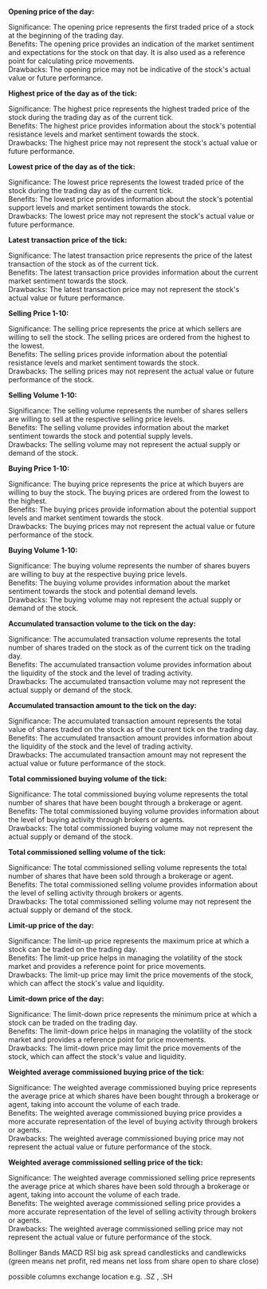 **Opening price of the day:**

Significance: The opening price represents the first traded price of a stock at the beginning of the trading day.
<br> Benefits: The opening price provides an indication of the market sentiment and expectations for the stock on that day. It is also used as a reference point for calculating price movements.
<br> Drawbacks: The opening price may not be indicative of the stock's actual value or future performance.

**Highest price of the day as of the tick:**

Significance: The highest price represents the highest traded price of the stock during the trading day as of the current tick.
<br> Benefits: The highest price provides information about the stock's potential resistance levels and market sentiment towards the stock.
<br> Drawbacks: The highest price may not represent the stock's actual value or future performance.

**Lowest price of the day as of the tick:**

Significance: The lowest price represents the lowest traded price of the stock during the trading day as of the current tick.
<br> Benefits: The lowest price provides information about the stock's potential support levels and market sentiment towards the stock.
<br> Drawbacks: The lowest price may not represent the stock's actual value or future performance.

**Latest transaction price of the tick:**

Significance: The latest transaction price represents the price of the latest transaction of the stock as of the current tick.
<br> Benefits: The latest transaction price provides information about the current market sentiment towards the stock.
<br> Drawbacks: The latest transaction price may not represent the stock's actual value or future performance.

**Selling Price 1-10:**

Significance: The selling price represents the price at which sellers are willing to sell the stock. The selling prices are ordered from the highest to the lowest.
<br> Benefits: The selling prices provide information about the potential resistance levels and market sentiment towards the stock.
<br> Drawbacks: The selling prices may not represent the actual value or future performance of the stock.

**Selling Volume 1-10:**

Significance: The selling volume represents the number of shares sellers are willing to sell at the respective selling price levels.
<br> Benefits: The selling volume provides information about the market sentiment towards the stock and potential supply levels.
<br> Drawbacks: The selling volume may not represent the actual supply or demand of the stock.

**Buying Price 1-10:**

Significance: The buying price represents the price at which buyers are willing to buy the stock. The buying prices are ordered from the lowest to the highest.
<br> Benefits: The buying prices provide information about the potential support levels and market sentiment towards the stock.
<br> Drawbacks: The buying prices may not represent the actual value or future performance of the stock.

**Buying Volume 1-10:**

Significance: The buying volume represents the number of shares buyers are willing to buy at the respective buying price levels.
<br> Benefits: The buying volume provides information about the market sentiment towards the stock and potential demand levels.
<br> Drawbacks: The buying volume may not represent the actual supply or demand of the stock.

**Accumulated transaction volume to the tick on the day:**

Significance: The accumulated transaction volume represents the total number of shares traded on the stock as of the current tick on the trading day.
<br> Benefits: The accumulated transaction volume provides information about the liquidity of the stock and the level of trading activity.
<br> Drawbacks: The accumulated transaction volume may not represent the actual supply or demand of the stock.

**Accumulated transaction amount to the tick on the day:**

Significance: The accumulated transaction amount represents the total value of shares traded on the stock as of the current tick on the trading day.
<br> Benefits: The accumulated transaction amount provides information about the liquidity of the stock and the level of trading activity.
<br> Drawbacks: The accumulated transaction amount may not represent the actual value or future performance of the stock.

**Total commissioned buying volume of the tick:**

Significance: The total commissioned buying volume represents the total number of shares that have been bought through a brokerage or agent.
<br> Benefits: The total commissioned buying volume provides information about the level of buying activity through brokers or agents.
<br> Drawbacks: The total commissioned buying volume may not represent the actual supply or demand of the stock.

**Total commissioned selling volume of the tick:**

Significance: The total commissioned selling volume represents the total number of shares that have been sold through a brokerage or agent.
<br> Benefits: The total commissioned selling volume provides information about the level of selling activity through brokers or agents.
<br> Drawbacks: The total commissioned selling volume may not represent the actual supply or demand of the stock.

**Limit-up price of the day:**

Significance: The limit-up price represents the maximum price at which a stock can be traded on the trading day.
<br> Benefits: The limit-up price helps in managing the volatility of the stock market and provides a reference point for price movements.
<br> Drawbacks: The limit-up price may limit the price movements of the stock, which can affect the stock's value and liquidity.

**Limit-down price of the day:**

Significance: The limit-down price represents the minimum price at which a stock can be traded on the trading day.
<br> Benefits: The limit-down price helps in managing the volatility of the stock market and provides a reference point for price movements.
<br> Drawbacks: The limit-down price may limit the price movements of the stock, which can affect the stock's value and liquidity.

**Weighted average commissioned buying price of the tick:**

Significance: The weighted average commissioned buying price represents the average price at which shares have been bought through a brokerage or agent, taking into account the volume of each trade.
<br> Benefits: The weighted average commissioned buying price provides a more accurate representation of the level of buying activity through brokers or agents.
<br> Drawbacks: The weighted average commissioned buying price may not represent the actual value or future performance of the stock.

**Weighted average commissioned selling price of the tick:**

Significance: The weighted average commissioned selling price represents the average price at which shares have been sold through a brokerage or agent, taking into account the volume of each trade.
<br> Benefits: The weighted average commissioned selling price provides a more accurate representation of the level of selling activity through brokers or agents.
<br> Drawbacks: The weighted average commissioned selling price may not represent the actual value or future performance of the stock.


Bollinger Bands
MACD
RSI
big ask spread
candlesticks and candlewicks (green means net profit, red means net loss from share open to share close)



possible columns
exchange location e.g. .SZ , .SH
